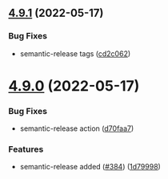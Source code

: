 ## [4.9.1](https://github.com/akosbalasko/yarle/compare/v4.9.0...v4.9.1) (2022-05-17)


### Bug Fixes

* semantic-release tags ([cd2c062](https://github.com/akosbalasko/yarle/commit/cd2c0622f80431f8151f65a7485831504ba2c38e))

# [4.9.0](https://github.com/akosbalasko/yarle/compare/v4.8.8...v4.9.0) (2022-05-17)


### Bug Fixes

* semantic-release action ([d70faa7](https://github.com/akosbalasko/yarle/commit/d70faa7bc008ec539a399bd46167fcff58cdaff4))


### Features

* semantic-release added ([#384](https://github.com/akosbalasko/yarle/issues/384)) ([1d79998](https://github.com/akosbalasko/yarle/commit/1d79998356f7f938f16c67f63d0e68600c175114))

